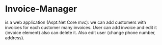 # Invoice-Manager
is a web application (Aspt.Net Core mvc): we can add customers with invoices for each customer many invoices. User can add invoice and edit it (invoice element) also can delete it. Also edit user (change phone number, address).
